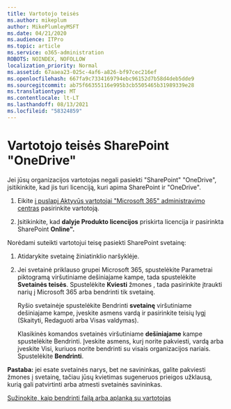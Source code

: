 ```yaml
---
title: Vartotojo teisės
ms.author: mikeplum
author: MikePlumleyMSFT
ms.date: 04/21/2020
ms.audience: ITPro
ms.topic: article
ms.service: o365-administration
ROBOTS: NOINDEX, NOFOLLOW
localization_priority: Normal
ms.assetid: 67aaea23-025c-4af6-a826-bf97cec216ef
ms.openlocfilehash: 667fa9c7334169794ebc96152d7b58d4deb5dde9
ms.sourcegitcommit: ab75f66355116e995b3cb5505465b31989339e28
ms.translationtype: MT
ms.contentlocale: lt-LT
ms.lasthandoff: 08/13/2021
ms.locfileid: "58324859"
---
```

# <a name="user-permissions-in-sharepoint-and-onedrive"></a>Vartotojo teisės SharePoint "OneDrive"

Jei jūsų organizacijos vartotojas negali pasiekti "SharePoint" "OneDrive", įsitikinkite, kad jis turi licenciją, kuri apima SharePoint ir "OneDrive". 
  
1. Eikite [į puslapį Aktyvūs vartotojai "Microsoft 365" administravimo centras](https://portal.office.com/adminportal/home#/users) pasirinkite vartotoją. 
    
2. Įsitikinkite, kad **dalyje Produkto licencijos** priskirta licencija ir pasirinkta SharePoint **Online".** 
    
 Norėdami suteikti vartotojui teisę pasiekti SharePoint svetainę: 
  
1. Atidarykite svetainę žiniatinklio naršyklėje.
    
2. Jei svetainė priklauso grupei Microsoft 365, spustelėkite Parametrai piktogramą viršutiniame dešiniajame kampe, tada spustelėkite **Svetainės teisės**. Spustelėkite **Kviesti** žmones , tada pasirinkite įtraukti narių į Microsoft 365 arba bendrinti tik svetainę. 
    
    Ryšio svetainėje spustelėkite Bendrinti **svetainę** viršutiniame dešiniajame kampe, įveskite asmens vardą ir pasirinkite teisių lygį (Skaityti, Redaguoti arba Visas valdymas). 
    
    Klasikinės komandos svetainės viršutiniame **dešiniajame** kampe spustelėkite Bendrinti. Įveskite asmens, kurį norite pakviesti, vardą arba įveskite Visi, kuriuos norite bendrinti su visais organizacijos nariais. Spustelėkite **Bendrinti**.
    
**Pastaba:** jei esate svetainės narys, bet ne savininkas, galite pakviesti žmones į svetainę, tačiau jūsų kvietimas sugeneruos prieigos užklausą, kurią gali patvirtinti arba atmesti svetainės savininkas. 
  
[Sužinokite, kaip bendrinti failą arba aplanką su vartotojas](https://go.microsoft.com/fwlink/?linkid=533408)
  

